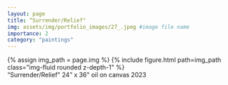 ```yaml
---
layout: page
title: “Surrender/Relief"
img: assets/img/portfolio_images/27_.jpeg #image file name
importance: 2
category: "paintings"
---
```


<div class="row">
    <div class="col-sm mt-3 mt-md-0">
        {% assign img_path = page.img %}
        {% include figure.html path=img_path  class="img-fluid rounded z-depth-1" %}
    </div>
</div>
<div class="caption">
    “Surrender/Relief"
    24” x 36"
    oil on canvas
    2023
</div>
